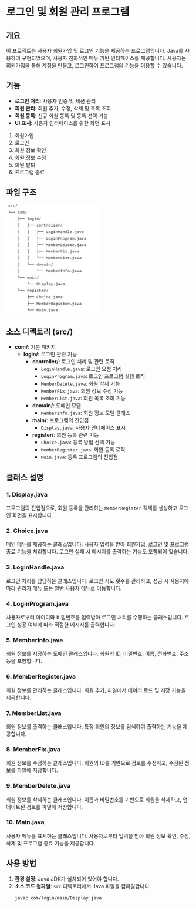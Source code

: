 # 로그인 및 회원 관리 프로그램

## 개요
이 프로젝트는 사용자 회원가입 및 로그인 기능을 제공하는 프로그램입니다. Java를 사용하여 구현되었으며, 사용자 친화적인 메뉴 기반 인터페이스를 제공합니다. 사용자는 회원가입을 통해 계정을 만들고, 로그인하여 프로그램의 기능을 이용할 수 있습니다.

## 기능
- **로그인 처리**: 사용자 인증 및 세션 관리
- **회원 관리**: 회원 추가, 수정, 삭제 및 목록 조회
- **회원 등록**: 신규 회원 등록 및 등록 선택 기능
- **UI 표시**: 사용자 인터페이스를 위한 화면 표시

1. 회원가입
2. 로그인
3. 회원 정보 확인
4. 회원 정보 수정
5. 회원 탈퇴
6. 프로그램 종료

## 파일 구조
<img src="roadmap.jpg" alt="Roadmap" width="250" height="300">


## 소스 디렉토리 (src/)
- **com/**: 기본 패키지
  - **login/**: 로그인 관련 기능
    - **controller/**: 로그인 처리 및 관련 로직
      - `LoginHandle.java`: 로그인 요청 처리
      - `LoginProgram.java`: 로그인 프로그램 실행 로직
      - `MemberDelete.java`: 회원 삭제 기능
      - `MemberFix.java`: 회원 정보 수정 기능
      - `MemberList.java`: 회원 목록 조회 기능
    - **domain/**: 도메인 모델
      - `MemberInfo.java`: 회원 정보 모델 클래스
    - **main/**: 프로그램의 진입점
      - `Display.java`: 사용자 인터페이스 표시
    - **register/**: 회원 등록 관련 기능
      - `Choice.java`: 등록 방법 선택 기능
      - `MemberRegister.java`: 회원 등록 로직
      - `Main.java`: 등록 프로그램의 진입점


## 클래스 설명

### 1. Display.java
프로그램의 진입점으로, 회원 등록을 관리하는 `MemberRegister` 객체를 생성하고 로그인 화면을 표시합니다.

### 2. Choice.java
메인 메뉴를 제공하는 클래스입니다. 사용자 입력을 받아 회원가입, 로그인 및 프로그램 종료 기능을 처리합니다. 로그인 실패 시 메시지를 출력하는 기능도 포함되어 있습니다.

### 3. LoginHandle.java
로그인 처리를 담당하는 클래스입니다. 로그인 시도 횟수를 관리하고, 성공 시 사용자에 따라 관리자 메뉴 또는 일반 사용자 메뉴로 이동합니다.

### 4. LoginProgram.java
사용자로부터 아이디와 비밀번호를 입력받아 로그인 처리를 수행하는 클래스입니다. 로그인 성공 여부에 따라 적절한 메시지를 출력합니다.

### 5. MemberInfo.java
회원 정보를 저장하는 도메인 클래스입니다. 회원의 ID, 비밀번호, 이름, 전화번호, 주소 등을 포함합니다.

### 6. MemberRegister.java
회원 정보를 관리하는 클래스입니다. 회원 추가, 파일에서 데이터 로드 및 저장 기능을 제공합니다.

### 7. MemberList.java
회원 정보를 출력하는 클래스입니다. 특정 회원의 정보를 검색하여 출력하는 기능을 제공합니다.

### 8. MemberFix.java
회원 정보를 수정하는 클래스입니다. 회원의 ID를 기반으로 정보를 수정하고, 수정된 정보를 파일에 저장합니다.

### 9. MemberDelete.java
회원 정보를 삭제하는 클래스입니다. 이름과 비밀번호를 기반으로 회원을 삭제하고, 업데이트된 정보를 파일에 저장합니다.

### 10. Main.java
사용자 메뉴를 표시하는 클래스입니다. 사용자로부터 입력을 받아 회원 정보 확인, 수정, 삭제 및 프로그램 종료 기능을 제공합니다.

## 사용 방법
1. **환경 설정**: Java JDK가 설치되어 있어야 합니다.
2. **소스 코드 컴파일**: `src` 디렉토리에서 Java 파일을 컴파일합니다.
   ```bash
   javac com/login/main/Display.java
